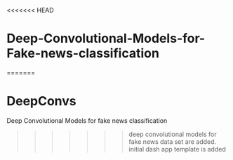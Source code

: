 <<<<<<< HEAD
# Deep-Convolutional-Models-for-Fake-news-classification
=======
# DeepConvs
Deep Convolutional Models for fake news classification
>>>>>>> deep convolutional models for fake news data set are added. initial dash app template is added
